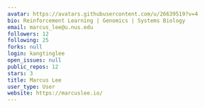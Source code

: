 ```yaml
---
avatar: https://avatars.githubusercontent.com/u/26639519?v=4
bio: Reinforcement Learning | Genomics | Systems Biology
email: marcus_lee@u.nus.edu
followers: 12
following: 25
forks: null
login: kangtinglee
open_issues: null
public_repos: 12
stars: 3
title: Marcus Lee
user_type: User
website: https://marcuslee.io/
---
```

